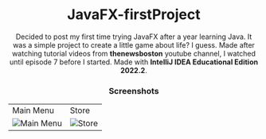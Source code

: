 <h1 style="text-align: center;">JavaFX-firstProject</h1>

<p style="text-align: center;">Decided to post my first time trying JavaFX after a year learning Java.
It was a simple project to create a little game about life? I guess.
Made after watching tutorial videos from <strong>thenewsboston</strong> youtube channel, I watched until episode 7 before I started.
Made with <strong>IntelliJ IDEA Educational Edition 2022.2</strong>.</p>

<center>
    <h3>Screenshots</h3>
    <div>
        <table>
            <tr>
                <td>Main Menu</td>
                <td>Store</td>
            </tr>
            <tr>
                <td><img src="https://github.com/deveju/JavaFX-firstProject/assets/117952692/10a17e72-1beb-4724-b4ed-45ed51aa3af2" alt="Main Menu"></td>
                <td><img src="https://github.com/deveju/JavaFX-firstProject/assets/117952692/56d59cd8-a95f-41a4-8a76-80d00797bac7" alt="Store"></td>
            </tr>
        </table>
    </div>
</center>
